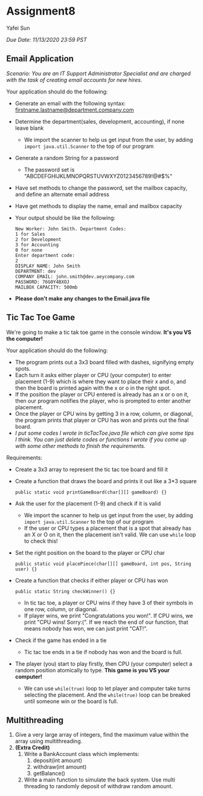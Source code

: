 # Assignment8

Yafei Sun

*Due Date: 11/13/2020 23:59 PST*

## Email Application

*Scenario: You are an IT Support Administrator Specialist and are charged with the task of creating email accounts for new hires.*

Your application should do the following:

* Generate an email with the following syntax: firstname.lastname@department.company.com

* Determine the department(sales, development, accounting), if none leave blank

  * We import the scanner to help us get input from the user, by adding `import java.util.Scanner` to the top of our program

* Generate a random String for a password

  * The password set is "ABCDEFGHIJKLMNOPQRSTUVWXYZ0123456789!@#$%"

* Have set methods to change the password, set the mailbox capacity, and define an alternate email address

* Have get methods to display the name, email and mailbox capacity

* Your output should be like the following:

  ```
  New Worker: John Smith. Department Codes:
  1 for Sales
  2 for Development
  3 for Accounting
  0 for none
  Enter department code: 
  2
  DISPLAY NAME: John Smith
  DEPARTMENT: dev
  COMPANY EMAIL: john.smith@dev.aeycompany.com
  PASSWORD: 76G0Y4BXOJ
  MAILBOX CAPACITY: 500mb
  ```

* **Please don't make any changes to the Email.java file**

## Tic Tac Toe Game

We're going to make a tic tak toe game in the console window. **It's you VS the computer!**

Your application should do the following:

* The program prints out a 3x3 board filled with dashes, signifying empty spots.
* Each turn it asks either player or CPU (your computer) to enter placement (1-9) which is where they want to place their x and o, and then the board is printed again with the x or o in the right spot.
* If the position the player or CPU entered is already has an x or o on it, then our program notifies the player, who is prompted to enter another placement.
* Once the player or CPU wins by getting 3 in a row, column, or diagonal, the program prints that player or CPU has won and prints out the final board.
* *I put some codes I wrote in ticTacToe.java file which can give some tips I think. You can just delete codes or functions I wrote if you come up with some other methods to finish the requirements.*

Requirements:

* Create a 3x3 array to represent the tic tac toe board and fill it

* Create a function that draws the board and prints it out like a 3*3 square

  ```
  public static void printGameBoard(char[][] gameBoard) {}
  ```

* Ask the user for the placement (1-9) and check if it is valid

  * We import the scanner to help us get input from the user, by adding `import java.util.Scanner` to the top of our program
  * If the user or CPU types a placement that is a spot that already has an X or O on it, then the placement isn't valid. We can use `while` loop to check this!

* Set the right position on the board to the player or CPU char

  ```
  public static void placePiece(char[][] gameBoard, int pos, String user) {}
  ```

* Create a function that checks if either player or CPU has won

  ```
  public static String checkWinner() {}
  ```

  * In tic tac toe, a player or CPU wins if they have 3 of their symbols in one row, column, or diagonal.
  * If player wins, we print "Congratulations you won!". If CPU wins, we print "CPU wins! Sorry:(". If we reach the end of our function, that means nobody has won, we can just print "CAT!".

* Check if the game has ended in a tie

  * Tic tac toe ends in a tie if nobody has won and the board is full. 

* The player (you) start to play firstly, then CPU (your computer) select a random position atomically to type. **This game is you VS your computer!**

  * We can use `while(true)` loop to let player and computer take turns selecting the placement. And the `while(true)` loop can be breaked until someone win or the board is full.

## Multithreading

1. Give a very large array of integers, find the maximum value within the array using multithreading.
2. **(Extra Credit)** 
   1. Write a BankAccount class which implements:
      1. deposit(int amount)
      2. withdraw(int amount)
      3. getBalance()
   2. Write a main function to simulate the back system. Use multi threading to randomly deposit of withdraw random amount.





















